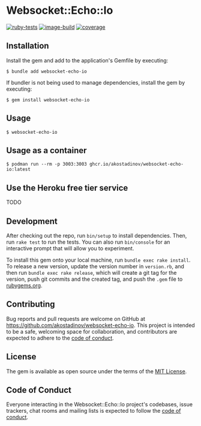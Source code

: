# Websocket::Echo::Io

[![ruby-tests](https://github.com/akostadinov/websocket-echo-io/actions/workflows/main.yml/badge.svg)](https://github.com/akostadinov/websocket-echo-io/actions/workflows/main.yml)
[![image-build](https://github.com/3scale/searchd/actions/workflows/container-image-buildah.yml/badge.svg)](https://github.com/3scale/searchd/actions/workflows/container-image-buildah.yml)
[![coverage](https://akostadinov.github.io/websocket-echo-io/badge.svg)](https://akostadinov.github.io/websocket-echo-io/)

## Installation

Install the gem and add to the application's Gemfile by executing:

    $ bundle add websocket-echo-io

If bundler is not being used to manage dependencies, install the gem by executing:

    $ gem install websocket-echo-io

## Usage

```
$ websocket-echo-io
```

## Usage as a container

```
$ podman run --rm -p 3003:3003 ghcr.io/akostadinov/websocket-echo-io:latest
```

## Use the Heroku free tier service

TODO

## Development

After checking out the repo, run `bin/setup` to install dependencies. Then, run `rake test` to run the tests. You can also run `bin/console` for an interactive prompt that will allow you to experiment.

To install this gem onto your local machine, run `bundle exec rake install`. To release a new version, update the version number in `version.rb`, and then run `bundle exec rake release`, which will create a git tag for the version, push git commits and the created tag, and push the `.gem` file to [rubygems.org](https://rubygems.org).

## Contributing

Bug reports and pull requests are welcome on GitHub at https://github.com/akostadinov/websocket-echo-io. This project is intended to be a safe, welcoming space for collaboration, and contributors are expected to adhere to the [code of conduct](https://github.com/akostadinov/websocket-echo-io/blob/main/CODE_OF_CONDUCT.md).

## License

The gem is available as open source under the terms of the [MIT License](https://opensource.org/licenses/MIT).

## Code of Conduct

Everyone interacting in the Websocket::Echo::Io project's codebases, issue trackers, chat rooms and mailing lists is expected to follow the [code of conduct](https://github.com/akostadinov/websocket-echo-io/blob/main/CODE_OF_CONDUCT.md).
